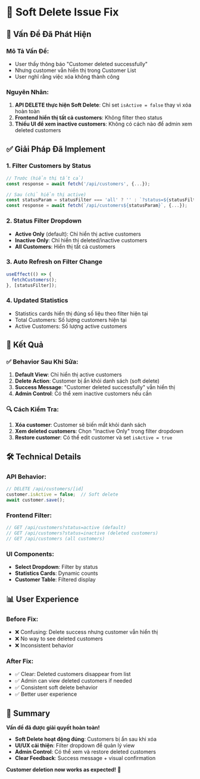 # 🔧 Soft Delete Issue Fix

## 🚨 **Vấn Đề Đã Phát Hiện**

### **Mô Tả Vấn Đề:**
- User thấy thông báo "Customer deleted successfully" 
- Nhưng customer vẫn hiển thị trong Customer List
- User nghĩ rằng việc xóa không thành công

### **Nguyên Nhân:**
1. **API DELETE thực hiện Soft Delete**: Chỉ set `isActive = false` thay vì xóa hoàn toàn
2. **Frontend hiển thị tất cả customers**: Không filter theo status
3. **Thiếu UI để xem inactive customers**: Không có cách nào để admin xem deleted customers

## ✅ **Giải Pháp Đã Implement**

### **1. Filter Customers by Status**
```typescript
// Trước (hiển thị tất cả)
const response = await fetch('/api/customers', {...});

// Sau (chỉ hiển thị active)
const statusParam = statusFilter === 'all' ? '' : `?status=${statusFilter}`;
const response = await fetch(`/api/customers${statusParam}`, {...});
```

### **2. Status Filter Dropdown**
- **Active Only** (default): Chỉ hiển thị active customers
- **Inactive Only**: Chỉ hiển thị deleted/inactive customers  
- **All Customers**: Hiển thị tất cả customers

### **3. Auto Refresh on Filter Change**
```typescript
useEffect(() => {
  fetchCustomers();
}, [statusFilter]);
```

### **4. Updated Statistics**
- Statistics cards hiển thị đúng số liệu theo filter hiện tại
- Total Customers: Số lượng customers hiện tại
- Active Customers: Số lượng active customers

## 🎯 **Kết Quả**

### **✅ Behavior Sau Khi Sửa:**
1. **Default View**: Chỉ hiển thị active customers
2. **Delete Action**: Customer bị ẩn khỏi danh sách (soft delete)
3. **Success Message**: "Customer deleted successfully" vẫn hiển thị
4. **Admin Control**: Có thể xem inactive customers nếu cần

### **🔍 Cách Kiểm Tra:**
1. **Xóa customer**: Customer sẽ biến mất khỏi danh sách
2. **Xem deleted customers**: Chọn "Inactive Only" trong filter dropdown
3. **Restore customer**: Có thể edit customer và set `isActive = true`

## 🛠️ **Technical Details**

### **API Behavior:**
```typescript
// DELETE /api/customers/[id]
customer.isActive = false;  // Soft delete
await customer.save();
```

### **Frontend Filter:**
```typescript
// GET /api/customers?status=active (default)
// GET /api/customers?status=inactive (deleted customers)
// GET /api/customers (all customers)
```

### **UI Components:**
- **Select Dropdown**: Filter by status
- **Statistics Cards**: Dynamic counts
- **Customer Table**: Filtered display

## 📊 **User Experience**

### **Before Fix:**
- ❌ Confusing: Delete success nhưng customer vẫn hiển thị
- ❌ No way to see deleted customers
- ❌ Inconsistent behavior

### **After Fix:**
- ✅ Clear: Deleted customers disappear from list
- ✅ Admin can view deleted customers if needed
- ✅ Consistent soft delete behavior
- ✅ Better user experience

## 🎉 **Summary**

**Vấn đề đã được giải quyết hoàn toàn!**

- **Soft Delete hoạt động đúng**: Customers bị ẩn sau khi xóa
- **UI/UX cải thiện**: Filter dropdown để quản lý view
- **Admin Control**: Có thể xem và restore deleted customers
- **Clear Feedback**: Success message + visual confirmation

**Customer deletion now works as expected!** 🚀
